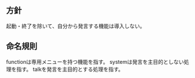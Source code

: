 



## 方針
起動・終了を除いて、自分から発言する機能は導入しない。


## 命名規則
functionは専用メニューを持つ機能を指す。
systemは発言を主目的としない処理を指す。
talkを発言を主目的とする処理を指す。





